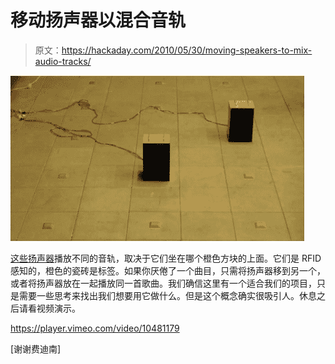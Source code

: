# 移动扬声器以混合音轨

> 原文：<https://hackaday.com/2010/05/30/moving-speakers-to-mix-audio-tracks/>

![](img/36dace7cbe326cc1be0fcd7b4fd98823.png "location-mixing-speakers")

[这些扬声器](http://vimeo.com/10481179)播放不同的音轨，取决于它们坐在哪个橙色方块的上面。它们是 RFID 感知的，橙色的瓷砖是标签。如果你厌倦了一个曲目，只需将扬声器移到另一个，或者将扬声器放在一起播放同一首歌曲。我们确信这里有一个适合我们的项目，只是需要一些思考来找出我们想要用它做什么。但是这个概念确实很吸引人。休息之后请看视频演示。

<https://player.vimeo.com/video/10481179>

</div> <p>[谢谢费迪南]</p> </body> </html>